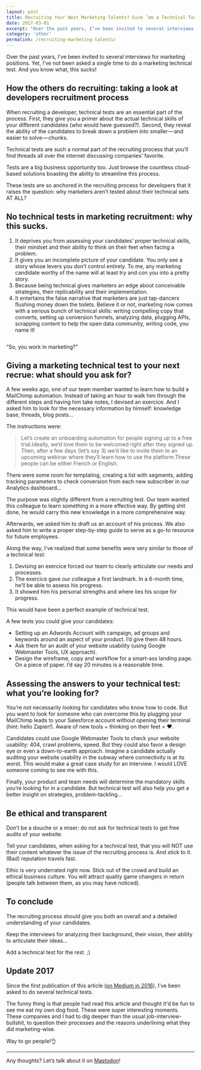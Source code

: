 ```yaml
---
layout: post
title: Recruiting Your Next Marketing Talents? Give ’em a Technical Test
date: 2017-03-01
excerpt: "Over the past years, I’ve been invited to several interviews for marketing positions. Yet, I’ve not been asked a single time to do a marketing technical test. And you know what, this sucks!"
category: 'other'
permalink: /recruiting-marketing-talents/
---
```


Over the past years, I’ve been invited to several interviews for marketing positions. Yet, I’ve not been asked a single time to do a marketing technical test. And you know what, this sucks!

## How the others do recruiting: taking a look at developers recruitment process

When recruiting a developer, technical tests are an essential part of the process. First, they give you a primer about the actual technical skills of your different candidates (who would have guessed?). Second, they reveal the ability of the candidates to break down a problem into smaller — and easier to solve — chunks.

Technical tests are such a normal part of the recruiting process that you’ll find threads all over the internet discussing companies’ favorite.

Tests are a big business opportunity too. Just browse the countless cloud-based solutions boasting the ability to streamline this process.

These tests are so anchored in the recruiting process for developers that it raises the question: why marketers aren’t tested about their technical sets AT ALL?


## No technical tests in marketing recruitment: why this sucks.


1. It deprives you from assessing your candidates’ proper technical skills, their mindset and their ability to think on their feet when facing a problem.
2. It gives you an incomplete picture of your candidate. You only see a story whose levers you don’t control entirely. To me, any marketing candidate worthy of the name will at least try and con you into a pretty story.
3. Because being technical gives marketers an edge about conceivable strategies, their replicability and their implementation.
4. It entertains the false narrative that marketers are just tap-dancers flushing money down the toilets. Believe it or not, marketing now comes with a serious bunch of technical skills: writing compelling copy that converts, setting up conversion funnels, analyzing data, plugging APIs, scrapping content to help the open data community, writing code, you name it!

<img class='large' src="{{ site.baseurl }}/media/2017/recruiting-your-next-marketing-talent-technical-test.gif" alt="">

“So, you work in marketing?”

## Giving a marketing technical test to your next recrue: what should you ask for?

A few weeks ago, one of our team member wanted to learn how to build a MailChimp automation. Instead of taking an hour to walk him through the different steps and having him take notes, I devised an exercice. And I asked him to look for the necessary information by himself: knowledge base, threads, blog posts…

The instructions were:

<blockquote>
  Let’s create an onboarding automation for people signing up to a free trial.Ideally, we’d love them to be welcomed right after they signed up. Then, after a few days (let’s say 3) we’d like to invite them to an upcoming webinar where they’ll learn how to use the platform.These people can be either French or English.
</blockquote>

There were some room for templating, creating a list with segments, adding tracking parameters to check conversion from each new subscriber in our Analytics dashboard…

The purpose was slightly different from a recruiting test. Our team wanted this colleague to learn something in a more effective way. By getting shit done, he would carry this new knowledge in a more comprehensive way.

Afterwards, we asked him to draft us an account of his process. We also asked him to write a proper step-by-step guide to serve as a go-to resource for future employees.

Along the way, I’ve realized that some benefits were very similar to those of a technical test:


1. Devising an exercice forced our team to clearly articulate our needs and processes.
2. The exercice gave our colleague a first landmark. In a 6-month time, he’ll be able to assess his progress.
3. It showed him his personal strengths and where lies his scope for progress.

This would have been a perfect example of technical test.

A few tests you could give your candidates:

- Setting up an Adwords Account with campaign, ad groups and keywords around an aspect of your product. I’d give them 48 hours.
- Ask them for an audit of your website usability (using Google Webmaster Tools, UX approach).
- Design the wireframe, copy and workflow for a smart-ass landing page. On a piece of paper. I’d say 20 minutes is a reasonable time.

## Assessing the answers to your technical test: what you’re looking for?

You’re not necessarily looking for candidates who know how to code. But you want to look for someone who can overcome this by plugging your MailChimp leads to your Salesforce account without opening their terminal (hint: hello Zapier!). Aware of new tools + thinking on their feet = ❤.

Candidates could use Google Webmaster Tools to check your website usability: 404, crawl problems, speed. But they could also favor a design eye or even a down-to-earth approach. Imagine a candidate actually auditing your website usability in the subway where connectivity is at its worst. This would make a great case study for an interview. I would LOVE someone coming to see me with this.

Finally, your product and team needs will determine the mandatory skills you’re looking for in a candidate. But technical test will also help you get a better insight on strategies, problem-tackling…

## Be ethical and transparent

Don’t be a douche or a miser: do not ask for technical tests to get free audits of your website.

Tell your candidates, when asking for a technical test, that you will NOT use their content whatever the issue of the recruiting process is. And stick to it. (Bad) reputation travels fast.

Ethic is very underrated right now. Stick out of the crowd and build an ethical business culture. You will attract quality game changers in return (people talk between them, as you may have noticed).

## To conclude

The recruiting process should give you both an overall and a detailed understanding of your candidates.

Keep the interviews for analyzing their background, their vision, their ability to articulate their ideas…

Add a technical test for the rest. ;)

## Update 2017

Since the first publication of this article ([on Medium in 2016](https://medium.com/@mercier_remi/recruiting-your-next-marketing-talent-give-em-a-technical-test-3ce80a48d1c)), I’ve been asked to do several technical tests.

The funny thing is that people had read this article and thought it'd be fun to see me eat my own dog food. These were super interesting moments. These companies and I had to dig deeper than the usual job-interview-bullshit, to question their processes and the reasons underlining what they did marketing-wise.

Way to go people!👌

----------

Any thoughts? Let’s talk about it on [Mastodon](https://ruby.social/@remi)!
